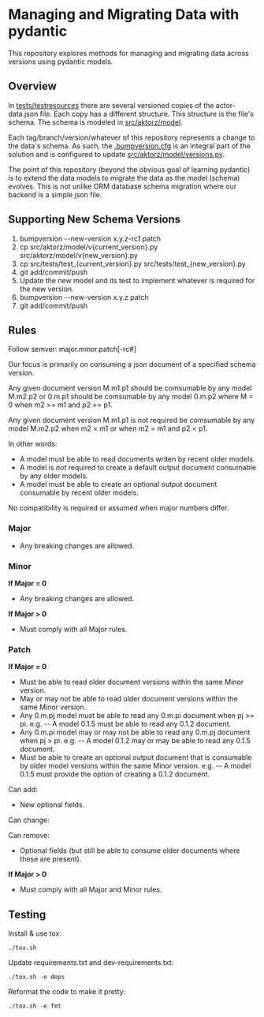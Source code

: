 # Managing and Migrating Data with pydantic

This repository explores methods for managing and migrating data across versions using pydantic models.

## Overview

In [tests/testresources](tests/testresources) there are several versioned copies of the actor-data.json file.
Each copy has a different structure.
This structure is the file's schema.
The schema is modeled in [src/aktorz/model](src/aktorz/model).

Each tag/branch/version/whatever of this repository represents a change to the data's schema. As such, the [.bumpversion.cfg](.bumpversion.cfg) is an integral part of the solution and is configured to update [src/aktorz/model/versions.py](src/aktorz/model/versions.py).

The point of this repository (beyond the obvious goal of learning pydantic) is to extend the data models to migrate the data as the model (schema) evolves. This is not unlike ORM database schema migration where our backend is a simple json file.

## Supporting New Schema Versions

1. bumpversion --new-version x.y.z-rc1 patch
2. cp src/aktorz/model/v{current_version}.py src/aktorz/model/v{new_version}.py
3. cp src/tests/test_{current_version}.py src/tests/test_{new_version}.py
4. git add/commit/push
5. Update the new model and its test to implement whatever is required for the new version.
6. bumpversion --new-version x.y.z patch
7. git add/commit/push

## Rules

Follow semver: major.minor.patch\[-rc#\]

Our focus is primarily on consuming a json document of a specified schema version.

Any given document version M.m1.p1 should be comsumable by any model M.m2.p2 or 0.m.p1 should be comsumable by any model 0.m.p2 where M = 0 when m2 >= m1 and p2 >= p1.

Any given document version M.m1.p1 is not required be comsumable by any model M.m2.p2
when m2 < m1 or when m2 = m1 and p2 < p1.

In other words:
- A model must be able to read documents writen by recent older models.
- A model is _not_ required to create a default output document consumable by any older models.
- A model must be able to create an optional output document consumable by recent older models.

No compatibility is required or assumed when major numbers differ.

### Major

- Any breaking changes are allowed.

### Minor

**If Major = 0**
- Any breaking changes are allowed.

**If Major > 0**
- Must comply with all Major rules.

### Patch

**If Major = 0**

- Must be able to read older document versions within the same Minor version.
- May or may not be able to read older document versions within the same Minor version.
- Any 0.m.pj model must be able to read any 0.m.pi document when pj >= pi.
  e.g. -- A model 0.1.5 must be able to read any 0.1.2 document.
- Any 0.m.pi model may or may not be able to read any 0.m.pj document when pj > pi.
  e.g. -- A model 0.1.2 may or may be able to read any 0.1.5 document.
- Must be able to create an optional output document that is consumable by older model versions within the same Minor version.
  e.g. -- A model 0.1.5 must provide the option of creating a 0.1.2 document.

Can add:
- New optional fields.

Can change:

Can remove:
- Optional fields (but still be able to consume older documents where these are present).

**If Major > 0**
- Must comply with all Major and Minor rules.

## Testing

Install & use tox:

    ./tox.sh

Update requirements.txt and dev-requirements.txt:

    ./tox.sh -e deps

Reformat the code to make it pretty:

    ./tox.sh -e fmt
